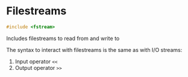 # Filestreams

```cpp
#include <fstream>
```

Includes filestreams to read from and write to

The syntax to interact with filestreams is the same as with I/O streams:

1. Input operator `<<`
1. Output operator `>>`
